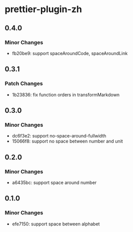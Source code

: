 # prettier-plugin-zh

## 0.4.0

### Minor Changes

- fb20be9: support spaceAroundCode, spaceAroundLink

## 0.3.1

### Patch Changes

- 1b23836: fix function orders in transformMarkdown

## 0.3.0

### Minor Changes

- dc6f3e2: support no-space-around-fullwidth
- 15066f8: support no space between number and unit

## 0.2.0

### Minor Changes

- a6435bc: support space around number

## 0.1.0

### Minor Changes

- efe7150: support space between alphabet

